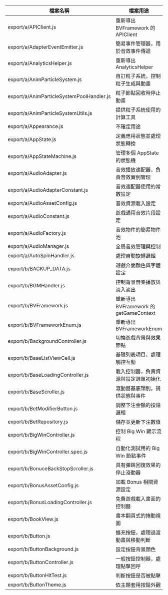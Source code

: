 
| 檔案名稱 | 檔案用途 |
| --- | --- |
| export/a/APIClient.js | 重新導出 BVFramework 的 APIClient |
| export/a/AdapterEventEmitter.js | 簡易事件管理器，用於音效事件傳遞 |
| export/a/AnalyticsHelper.js | 重新導出 AnalyticsHelper |
| export/a/AnimParticleSystem.js | 自訂粒子系統，控制粒子生成與動畫 |
| export/a/AnimParticleSystemPoolHandler.js | 粒子節點回收時停止動畫 |
| export/a/AnimParticleSystemUtils.js | 提供粒子系統使用的計算工具 |
| export/a/Appearance.js | 不確定用途 |
| export/a/AppState.js | 定義應用狀態並處理狀態轉換 |
| export/a/AppStateMachine.js | 管理多個 AppState 的狀態機 |
| export/a/AudioAdapter.js | 音效播放適配器，負責音效實例管理 |
| export/a/AudioAdapterConstant.js | 音效適配器使用的常數設定 |
| export/a/AudioAssetConfig.js | 音效資源載入設定 |
| export/a/AudioConstant.js | 遊戲通用音效片段設定 |
| export/a/AudioFactory.js | 音效物件的簡易物件池 |
| export/a/AudioManager.js | 全局音效管理與控制 |
| export/a/AutoSpinHandler.js | 處理自動旋轉邏輯 |
| export/b/BACKUP_DATA.js | 遊戲介面顏色與字體設定 |
| export/b/BGMHandler.js | 控制背景音樂播放與淡入淡出 |
| export/b/BVFramework.js | 重新導出 BVFramework 的 getGameContext |
| export/b/BVFrameworkEnum.js | 重新導出 BVFrameworkEnum |
| export/b/BackgroundController.js | 切換遊戲背景與效果節點 |
| export/b/BaseListViewCell.js | 基礎列表項目，處理觸控互動 |
| export/b/BaseLoadingController.js | 載入控制器，負責資源與設定選單初始化 |
| export/b/BaseScroller.js | 滾動器基底類別，提供狀態與事件 |
| export/b/BetModifierButton.js | 調整下注金額的按鈕邏輯 |
| export/b/BetRepository.js | 儲存並更新下注數值 |
| export/b/BigWinController.js | 控制 Big Win 顯示流程 |
| export/b/BigWinController.spec.js | 自動化測試用的 Big Win 節點事件 |
| export/b/BonuceBackStopScroller.js | 具有彈跳回復效果的停止滾動器 |
| export/b/BonusAssetConfig.js | 加載 Bonus 相關資源設定 |
| export/b/BonusLoadingController.js | 免費遊戲載入畫面的控制器 |
| export/b/BookView.js | 書本翻頁式的捲動視圖 |
| export/b/Button.js | 擴充按鈕，處理過渡動畫與移動判斷 |
| export/b/ButtonBackground.js | 設定按鈕背景顏色 |
| export/b/ButtonController.js | 一般按鈕控制器，處理點擊回呼 |
| export/b/ButtonHitTest.js | 判斷按鈕是否被點擊 |
| export/b/ButtonTheme.js | 依主題套用按鈕外觀 |
